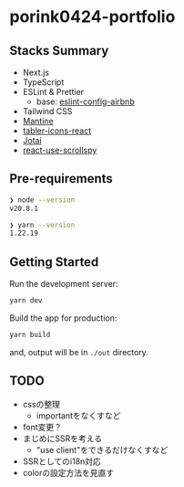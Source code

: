 # porink0424-portfolio

## Stacks Summary

- Next.js
- TypeScript
- ESLint & Prettier
  - base: [eslint-config-airbnb](https://www.npmjs.com/package/eslint-config-airbnb)
- Tailwind CSS
- [Mantine](https://mantine.dev/)
- [tabler-icons-react](https://tabler-icons-react.vercel.app/)
- [Jotai](https://jotai.org/)
- [react-use-scrollspy](https://github.com/Purii/react-use-scrollspy)

## Pre-requirements

```bash
❯ node --version
v20.8.1

❯ yarn --version
1.22.19
```

## Getting Started

Run the development server:

```bash
yarn dev
```

Build the app for production:

```bash
yarn build
```

and, output will be in `./out` directory.

## TODO

- cssの整理
  - importantをなくすなど
- font変更？
- まじめにSSRを考える
  - "use client"をできるだけなくすなど
- SSRとしてのi18n対応
- colorの設定方法を見直す
